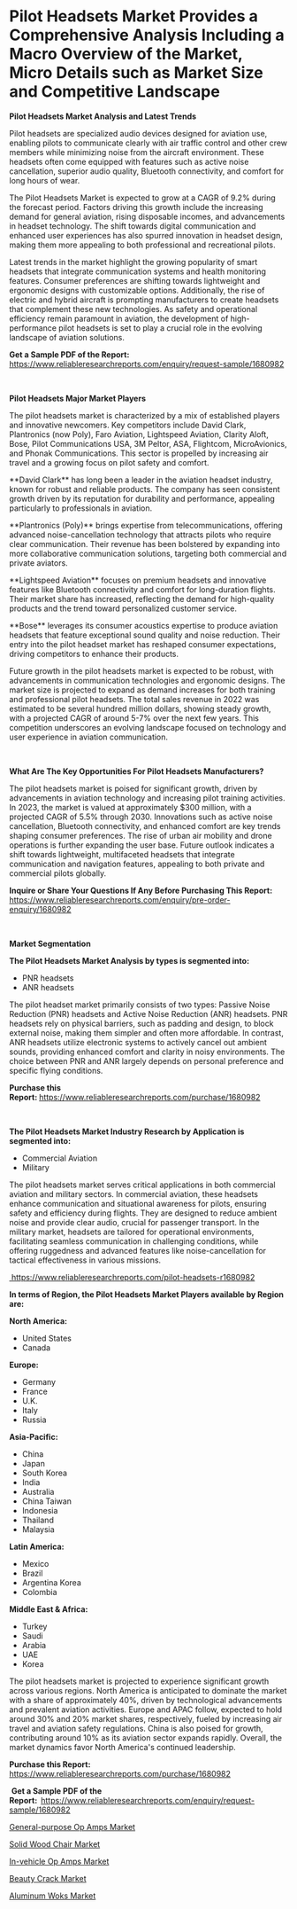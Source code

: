 <p><h1>Pilot Headsets Market Provides a Comprehensive Analysis Including a Macro Overview of the Market, Micro Details such as Market Size and Competitive Landscape</h1></p><p><strong>Pilot Headsets Market Analysis and Latest Trends</strong></p>
<p><p>Pilot headsets are specialized audio devices designed for aviation use, enabling pilots to communicate clearly with air traffic control and other crew members while minimizing noise from the aircraft environment. These headsets often come equipped with features such as active noise cancellation, superior audio quality, Bluetooth connectivity, and comfort for long hours of wear.</p><p>The Pilot Headsets Market is expected to grow at a CAGR of 9.2% during the forecast period. Factors driving this growth include the increasing demand for general aviation, rising disposable incomes, and advancements in headset technology. The shift towards digital communication and enhanced user experiences has also spurred innovation in headset design, making them more appealing to both professional and recreational pilots.</p><p>Latest trends in the market highlight the growing popularity of smart headsets that integrate communication systems and health monitoring features. Consumer preferences are shifting towards lightweight and ergonomic designs with customizable options. Additionally, the rise of electric and hybrid aircraft is prompting manufacturers to create headsets that complement these new technologies. As safety and operational efficiency remain paramount in aviation, the development of high-performance pilot headsets is set to play a crucial role in the evolving landscape of aviation solutions.</p></p>
<p><strong>Get a Sample PDF of the Report:&nbsp;</strong> <a href="https://www.reliableresearchreports.com/enquiry/request-sample/1680982?utm_campaign=118&utm_medium=2&utm_source=Github&utm_content=ia&utm_term=04102024&utm_id=pilot-headsets">https://www.reliableresearchreports.com/enquiry/request-sample/1680982</a></p>
<p>&nbsp;</p>
<p><strong>Pilot Headsets Major Market Players</strong></p>
<p><p>The pilot headsets market is characterized by a mix of established players and innovative newcomers. Key competitors include David Clark, Plantronics (now Poly), Faro Aviation, Lightspeed Aviation, Clarity Aloft, Bose, Pilot Communications USA, 3M Peltor, ASA, Flightcom, MicroAvionics, and Phonak Communications. This sector is propelled by increasing air travel and a growing focus on pilot safety and comfort.</p><p>**David Clark** has long been a leader in the aviation headset industry, known for robust and reliable products. The company has seen consistent growth driven by its reputation for durability and performance, appealing particularly to professionals in aviation.</p><p>**Plantronics (Poly)** brings expertise from telecommunications, offering advanced noise-cancellation technology that attracts pilots who require clear communication. Their revenue has been bolstered by expanding into more collaborative communication solutions, targeting both commercial and private aviators.</p><p>**Lightspeed Aviation** focuses on premium headsets and innovative features like Bluetooth connectivity and comfort for long-duration flights. Their market share has increased, reflecting the demand for high-quality products and the trend toward personalized customer service.</p><p>**Bose** leverages its consumer acoustics expertise to produce aviation headsets that feature exceptional sound quality and noise reduction. Their entry into the pilot headset market has reshaped consumer expectations, driving competitors to enhance their products.</p><p>Future growth in the pilot headsets market is expected to be robust, with advancements in communication technologies and ergonomic designs. The market size is projected to expand as demand increases for both training and professional pilot headsets. The total sales revenue in 2022 was estimated to be several hundred million dollars, showing steady growth, with a projected CAGR of around 5-7% over the next few years. This competition underscores an evolving landscape focused on technology and user experience in aviation communication.</p></p>
<p>&nbsp;</p>
<p><strong>What Are The Key Opportunities For Pilot Headsets Manufacturers?</strong></p>
<p><p>The pilot headsets market is poised for significant growth, driven by advancements in aviation technology and increasing pilot training activities. In 2023, the market is valued at approximately $300 million, with a projected CAGR of 5.5% through 2030. Innovations such as active noise cancellation, Bluetooth connectivity, and enhanced comfort are key trends shaping consumer preferences. The rise of urban air mobility and drone operations is further expanding the user base. Future outlook indicates a shift towards lightweight, multifaceted headsets that integrate communication and navigation features, appealing to both private and commercial pilots globally.</p></p>
<p><strong>Inquire or Share Your Questions If Any Before Purchasing This Report:</strong> <a href="https://www.reliableresearchreports.com/enquiry/pre-order-enquiry/1680982?utm_campaign=118&utm_medium=2&utm_source=Github&utm_content=ia&utm_term=04102024&utm_id=pilot-headsets">https://www.reliableresearchreports.com/enquiry/pre-order-enquiry/1680982</a></p>
<p>&nbsp;</p>
<p><strong>Market Segmentation</strong></p>
<p><strong>The Pilot Headsets Market Analysis by types is segmented into:</strong></p>
<p><ul><li>PNR headsets</li><li>ANR headsets</li></ul></p>
<p><p>The pilot headset market primarily consists of two types: Passive Noise Reduction (PNR) headsets and Active Noise Reduction (ANR) headsets. PNR headsets rely on physical barriers, such as padding and design, to block external noise, making them simpler and often more affordable. In contrast, ANR headsets utilize electronic systems to actively cancel out ambient sounds, providing enhanced comfort and clarity in noisy environments. The choice between PNR and ANR largely depends on personal preference and specific flying conditions.</p></p>
<p><strong>Purchase this Report:&nbsp;</strong><a href="https://www.reliableresearchreports.com/purchase/1680982?utm_campaign=118&utm_medium=2&utm_source=Github&utm_content=ia&utm_term=04102024&utm_id=pilot-headsets">https://www.reliableresearchreports.com/purchase/1680982</a></p>
<p>&nbsp;</p>
<p><strong>The Pilot Headsets Market Industry Research by Application is segmented into:</strong></p>
<p><ul><li>Commercial Aviation</li><li>Military</li></ul></p>
<p><p>The pilot headsets market serves critical applications in both commercial aviation and military sectors. In commercial aviation, these headsets enhance communication and situational awareness for pilots, ensuring safety and efficiency during flights. They are designed to reduce ambient noise and provide clear audio, crucial for passenger transport. In the military market, headsets are tailored for operational environments, facilitating seamless communication in challenging conditions, while offering ruggedness and advanced features like noise-cancellation for tactical effectiveness in various missions.</p></p>
<p><a href="https://www.reliableresearchreports.com/pilot-headsets-r1680982?utm_campaign=118&utm_medium=2&utm_source=Github&utm_content=ia&utm_term=04102024&utm_id=pilot-headsets">&nbsp;https://www.reliableresearchreports.com/pilot-headsets-r1680982</a></p>
<p><strong>In terms of Region, the Pilot Headsets Market Players available by Region are:</strong></p>
<p>
    <p> <strong> North America: </strong>
        <ul>
            <li>United States</li>
            <li>Canada</li>
        </ul>
        </p> 
    <p> <strong> Europe: </strong>
        <ul>
            <li>Germany</li>
            <li>France</li>
            <li>U.K.</li>
            <li>Italy</li>
            <li>Russia</li>
        </ul>
        </p> 
    <p> <strong> Asia-Pacific: </strong>
        <ul>
            <li>China</li>
            <li>Japan</li>
            <li>South Korea</li>
            <li>India</li>
            <li>Australia</li>
            <li>China Taiwan</li>
            <li>Indonesia</li>
            <li>Thailand</li>
            <li>Malaysia</li>
        </ul>
        </p> 
    <p> <strong> Latin America: </strong>
        <ul>
            <li>Mexico</li>
            <li>Brazil</li>
            <li>Argentina Korea</li>
            <li>Colombia</li>
        </ul>
        </p> 
    <p> <strong> Middle East & Africa: </strong>
        <ul>
            <li>Turkey</li>
            <li>Saudi</li>
            <li>Arabia</li>
            <li>UAE</li>
            <li>Korea</li>
        </ul>
    </p>
    </p>
<p><p>The pilot headsets market is projected to experience significant growth across various regions. North America is anticipated to dominate the market with a share of approximately 40%, driven by technological advancements and prevalent aviation activities. Europe and APAC follow, expected to hold around 30% and 20% market shares, respectively, fueled by increasing air travel and aviation safety regulations. China is also poised for growth, contributing around 10% as its aviation sector expands rapidly. Overall, the market dynamics favor North America's continued leadership.</p></p>
<p><strong>Purchase this Report: </strong><a href="https://www.reliableresearchreports.com/purchase/1680982?utm_campaign=118&utm_medium=2&utm_source=Github&utm_content=ia&utm_term=04102024&utm_id=pilot-headsets">https://www.reliableresearchreports.com/purchase/1680982</a></p>
<p>&nbsp;<strong>Get a Sample PDF of the Report:&nbsp;&nbsp;</strong><a href="https://www.reliableresearchreports.com/enquiry/request-sample/1680982?utm_campaign=118&utm_medium=2&utm_source=Github&utm_content=ia&utm_term=04102024&utm_id=pilot-headsets">https://www.reliableresearchreports.com/enquiry/request-sample/1680982</a></p>
<p><strong></strong></p>
<p><p><a href="https://issuu.com/reportprime-2/docs/general-purpose-op-amps-market-size_b45a3da1472e64?utm_campaign=118&utm_medium=2&utm_source=Github&utm_content=ia&utm_term=04102024&utm_id=pilot-headsets">General-purpose Op Amps Market</a></p><p><a href="https://www.linkedin.com/pulse/analyzing-global-solid-wood-chair-market-growth-prospects-fhvpc?utm_campaign=118&utm_medium=2&utm_source=Github&utm_content=ia&utm_term=04102024&utm_id=pilot-headsets">Solid Wood Chair Market</a></p><p><a href="https://issuu.com/reportprime-2/docs/in-vehicle-op-amps-market-size-2030_a7096788e87c09?utm_campaign=118&utm_medium=2&utm_source=Github&utm_content=ia&utm_term=04102024&utm_id=pilot-headsets">In-vehicle Op Amps Market</a></p><p><a href="https://github.com/MoonZANDRA/Market-Research-Report-List-1/blob/main/beauty-crack-market.md?utm_campaign=118&utm_medium=2&utm_source=Github&utm_content=ia&utm_term=04102024&utm_id=pilot-headsets">Beauty Crack Market</a></p><p><a href="https://www.linkedin.com/pulse/aluminum-woks-market-size-growth-trends-statistics-forecasts-vdqhc?utm_campaign=118&utm_medium=2&utm_source=Github&utm_content=ia&utm_term=04102024&utm_id=pilot-headsets">Aluminum Woks Market</a></p></p>